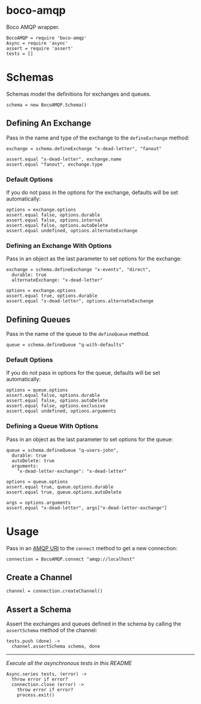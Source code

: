 # boco-amqp

Boco AMQP wrapper.

    BocoAMQP = require 'boco-amqp'
    Async = require 'async'
    assert = require 'assert'
    tests = []

# Schemas

Schemas model the definitions for exchanges and queues.

    schema = new BocoAMQP.Schema()

## Defining An Exchange

Pass in the name and type of the exchange to the `defineExchange` method:

    exchange = schema.defineExchange "x-dead-letter", "fanout"

    assert.equal "x-dead-letter", exchange.name
    assert.equal "fanout", exchange.type

### Default Options

If you do not pass in the options for the exchange, defaults will be set automatically:

    options = exchange.options
    assert.equal false, options.durable
    assert.equal false, options.internal
    assert.equal false, options.autoDelete
    assert.equal undefined, options.alternateExchange

### Defining an Exchange With Options

Pass in an object as the last parameter to set options for the exchange:

    exchange = schema.defineExchange "x-events", "direct",
      durable: true
      alternateExchange: "x-dead-letter"

    options = exchange.options
    assert.equal true, options.durable
    assert.equal "x-dead-letter", options.alternateExchange

## Defining Queues

Pass in the name of the queue to the `defineQueue` method.

    queue = schema.defineQueue "q-with-defaults"

### Default Options

If you do not pass in options for the queue, defaults will be set automatically:

    options = queue.options
    assert.equal false, options.durable
    assert.equal false, options.autoDelete
    assert.equal false, options.exclusive
    assert.equal undefined, options.arguments

### Defining a Queue With Options

Pass in an object as the last parameter to set options for the queue:

    queue = schema.defineQueue "q-users-john",
      durable: true
      autoDelete: true
      arguments:
        "x-dead-letter-exchange": "x-dead-letter"

    options = queue.options
    assert.equal true, queue.options.durable
    assert.equal true, queue.options.autoDelete

    args = options.arguments
    assert.equal "x-dead-letter", args["x-dead-letter-exchange"]

# Usage

Pass in an [AMQP URI] to the `connect` method to get a new connection:

    connection = BocoAMQP.connect "amqp://localhost"

## Create a Channel

    channel = connection.createChannel()

## Assert a Schema

Assert the exchanges and queues defined in the schema by calling the `assertSchema` method of the channel:

    tests.push (done) ->
      channel.assertSchema schema, done


---

_Execute all the asynchronous tests in this README_

    Async.series tests, (error) ->
      throw error if error?
      connection.close (error) ->
        throw error if error?
        process.exit()

[AMQP URI]: https://www.rabbitmq.com/uri-spec.html
